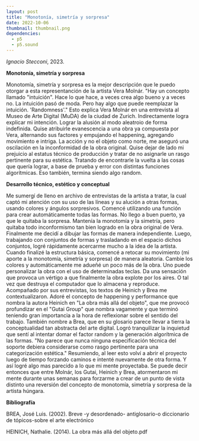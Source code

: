 ```yaml
---
layout: post
title: "Monotonía, simetría y sorpresa"
date: 2022-10-06
thumbnail: thumbnail.png
dependencies:
  - p5
  - p5.sound
---
```


<div id="div-sketch">
  <script type="text/javascript" src="sketch.js"></script>
</div>

_Ignacio Stecconi_, 2023.

**Monotonía, simetría y sorpresa**

Monotomía, simetría y sorpresa es la mejor descripción que le puedo otorgar a esta representanción de la artista Vera Molnár. "Hay un concepto llamado "intuición". Hace lo que hace, a veces crea algo bueno y a veces no. La intuición pasó de moda. Pero hay algo que puede reemplazar la intuición. 'Randomness'." Esto explica Vera Molnár en una entrevista al Museo de Arte Digital (MuDA) de la ciudad de Zurich. Indirectamente logra explicar mi intención. Lograr la alusión al modo aleatroio de forma indefinida. Quise atribuirle evanescencia a una obra ya compuesta por Vera, alternando sus factores y empujando el happening, agregando movimiento e intriga. La acción y no el objeto como norte, me aseguró una oscilación en la inconformidad de la obra original. Quise dejar de lado mi prejuicio al estatus técnico de producción y tratar de no asignarle un rasgo pertinente para su estética. Tratando de encontrarle la vuelta a las cosas que quería lograr, a base de prueba y error con distintas funciones algorítmicas. Eso también, termina siendo algo random.

**Desarrollo técnico, estético y conceptual**

Me sumergí de lleno en archivo de entrevistas de la artista a tratar, la cual captó mi atención con su uso de las líneas y su alución a otras formas, usando colores y ángulos sorpresivos. Comencé utilizando una función para crear automáticamente todas las formas. No llego a buen puerto, ya que le quitaba la sorpresa. Mantenía la monotomía y la simetría, pero quitaba todo inconformismo tan bien logrado en la obra original de Vera. Finalmente me decidí a dibujar las formas de manera independiente. Luego, trabajando con conjuntos de formas y trasladando en el espacio dichos conjuntos, logré rápidamente acercarme mucho a la idea de la artista. Cuando finalizé la estructura básica, comencé a retocar su movimiento (mi aporte a la monotomía, simetría y sorpresa) de manera aleatoria. Cambie los colores y automáticamente me adueñé un poco más de la obra. Uno puede personalizar la obra con el uso de determinadas teclas. Da una sensación que provoca un vértigo a que finalmente la obra explote por los aires. O tal vez que destruya el computador que lo almacena y reproduce. Acompañado por sus entrevistas, los textos de Heinich y Brea me contextualizaron. Adoré el concepto de happening y performance que nombra la autora Heinich en "La obra más allá del objeto", que me provocó profundizar en el "Gutai Group" que nombra vagamente y que terminó teniendo gran importancia a la hora de reflexionar sobre el sentido del trabajo. También nombre a Brea, que en su glosario parece llevar a tierra la conceptualidad tan abstracta del arte digital. Logró tranquilizar la inquietud que sentí al intentar domar el factor random y la generación algorítmica de las formas. "No parece que nunca ninguna especificación técnica del soporte debiera considerarse como rasgo pertinente para una categorización estética." Resumiendo, al leer esto volví a abrir el proyecto luego de tiempo forzando caminos e intenté nuevamente de otra forma. Y así logré algo mas parecido a lo que mi mente proyectaba. Se puede decir entonces que entre Molnár, los Gutai, Heinich y Brea, atormentaron mi mente durante unas semanas para forzarme a crear de un punto de vista distinto una reversión del concepto de monotomía, simetría y sorpresa de la artista húngara.

**Bibliografía**

BREA, José Luis. (2002). Breve -y desordenado- antiglosario-o diccionario de tópicos-sobre el arte electrónico

HEINICH, Nathalie. (2014). La obra más allá del objeto.pdf
